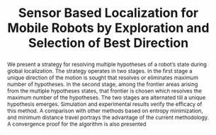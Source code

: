 ---
layout: project-page-new
title: "Sensor Based Localization for Mobile Robots by Exploration and Selection of Best Direction"
authors:
  - name: Rakesh Goyal
    sup: #
  - name: K. Madhava Krishna
    sup: #
  - name: Shivudu Bhuvanagiri
    sup: #
affiliations:
  - name: IIIT Hyderabad, India
    link: https://robotics.iiit.ac.in
    sup: 1
permalink: /publications/2006/Goyal_Sensor-Based-Localization/
abstract: "We present a strategy for resolving multiple hypotheses of a robot’s state during global localization. The strategy operates in two stages. In the first stage a unique direction of the motion is sought that resolves or eliminates maximum number of hypotheses. In the second stage, among
the frontier areas arising from the multiple hypotheses states, that frontier is chosen which resolves the maximum number of the hypotheses. The two stages are alternated till a unique
hypothesis emerges. Simulation and experimental results verify the efficacy of this method. A comparison with other methods based on entropy minimization, and minimum distance travel portrays the advantage of the current methodology. A convergence proof for the algorithm is also presented"
paper: https://robotics.iiit.ac.in/uploads/Main/Publications/2006_3.pdf
# iframe: https://www.youtube.com/embed/jhjskX4FQwA

---